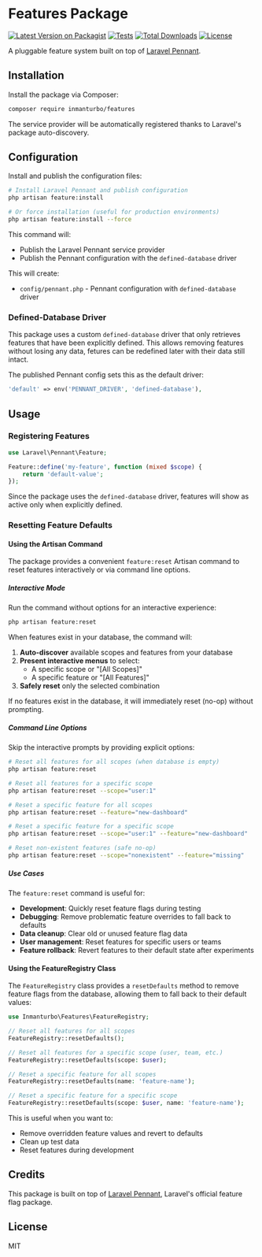 # Features Package

[![Latest Version on Packagist](https://img.shields.io/packagist/v/inmanturbo/features.svg?style=flat-square)](https://packagist.org/packages/inmanturbo/features)
[![Tests](https://img.shields.io/github/actions/workflow/status/inmanturbo/features/tests.yml?branch=main&label=tests&style=flat-square)](https://github.com/inmanturbo/features/actions/workflows/tests.yml)
[![Total Downloads](https://img.shields.io/packagist/dt/inmanturbo/features.svg?style=flat-square)](https://packagist.org/packages/inmanturbo/features)
[![License](https://img.shields.io/github/license/inmanturbo/features.svg?style=flat-square)](https://github.com/inmanturbo/features/blob/main/LICENSE)

A pluggable feature system built on top of [Laravel Pennant](https://github.com/laravel/pennant).

## Installation

Install the package via Composer:

```bash
composer require inmanturbo/features
```

The service provider will be automatically registered thanks to Laravel's package auto-discovery.

## Configuration

Install and publish the configuration files:

```bash
# Install Laravel Pennant and publish configuration
php artisan feature:install

# Or force installation (useful for production environments)
php artisan feature:install --force
```

This command will:
- Publish the Laravel Pennant service provider
- Publish the Pennant configuration with the `defined-database` driver

This will create:
- `config/pennant.php` - Pennant configuration with `defined-database` driver

### Defined-Database Driver

This package uses a custom `defined-database` driver that only retrieves features that have been explicitly defined. This allows removing features without losing any data, fetures can be redefined later with their data still intact.

The published Pennant config sets this as the default driver:

```php
'default' => env('PENNANT_DRIVER', 'defined-database'),
```

## Usage

### Registering Features


```php
use Laravel\Pennant\Feature;

Feature::define('my-feature', function (mixed $scope) {
    return 'default-value';
});
```

Since the package uses the `defined-database` driver, features will show as active only when explicitly defined.

### Resetting Feature Defaults

#### Using the Artisan Command

The package provides a convenient `feature:reset` Artisan command to reset features interactively or via command line options.

##### Interactive Mode

Run the command without options for an interactive experience:

```bash
php artisan feature:reset
```

When features exist in your database, the command will:
1. **Auto-discover** available scopes and features from your database
2. **Present interactive menus** to select:
   - A specific scope or "[All Scopes]" 
   - A specific feature or "[All Features]"
3. **Safely reset** only the selected combination

If no features exist in the database, it will immediately reset (no-op) without prompting.

##### Command Line Options

Skip the interactive prompts by providing explicit options:

```bash
# Reset all features for all scopes (when database is empty)
php artisan feature:reset

# Reset all features for a specific scope
php artisan feature:reset --scope="user:1"

# Reset a specific feature for all scopes  
php artisan feature:reset --feature="new-dashboard"

# Reset a specific feature for a specific scope
php artisan feature:reset --scope="user:1" --feature="new-dashboard"

# Reset non-existent features (safe no-op)
php artisan feature:reset --scope="nonexistent" --feature="missing"
```

##### Use Cases

The `feature:reset` command is useful for:

- **Development**: Quickly reset feature flags during testing
- **Debugging**: Remove problematic feature overrides to fall back to defaults  
- **Data cleanup**: Clear old or unused feature flag data
- **User management**: Reset features for specific users or teams
- **Feature rollback**: Revert features to their default state after experiments

#### Using the FeatureRegistry Class

The `FeatureRegistry` class provides a `resetDefaults` method to remove feature flags from the database, allowing them to fall back to their default values:

```php
use Inmanturbo\Features\FeatureRegistry;

// Reset all features for all scopes
FeatureRegistry::resetDefaults();

// Reset all features for a specific scope (user, team, etc.)
FeatureRegistry::resetDefaults(scope: $user);

// Reset a specific feature for all scopes
FeatureRegistry::resetDefaults(name: 'feature-name');

// Reset a specific feature for a specific scope
FeatureRegistry::resetDefaults(scope: $user, name: 'feature-name');
```

This is useful when you want to:

- Remove overridden feature values and revert to defaults
- Clean up test data
- Reset features during development

## Credits

This package is built on top of [Laravel Pennant](https://github.com/laravel/pennant), Laravel's official feature flag package.

## License

MIT
